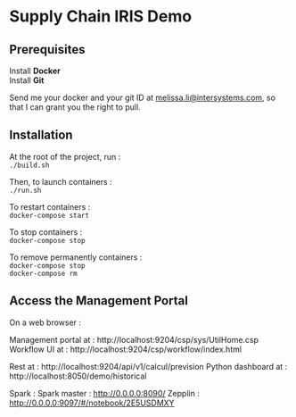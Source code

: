 Supply Chain IRIS Demo
==============

## Prerequisites
Install **Docker**  
Install **Git**

Send me your docker and your git ID at melissa.li@intersystems.com, so that I can grant you the right to pull.

## Installation
At the root of the project, run :  
`./build.sh`

Then, to launch containers :  
`./run.sh`

To restart containers :  
`docker-compose start`

To stop containers :  
`docker-compose stop`

To remove permanently containers :  
`docker-compose stop`  
`docker-compose rm`

## Access the Management Portal
On a web browser :  

Management portal at : http://localhost:9204/csp/sys/UtilHome.csp  
Workflow UI at : http://localhost:9204/csp/workflow/index.html

Rest at : http://localhost:9204/api/v1/calcul/prevision
Python dashboard at : http://localhost:8050/demo/historical

Spark :
Spark master : http://0.0.0.0:8090/
Zepplin : http://0.0.0.0:9097/#/notebook/2E5USDMXY

